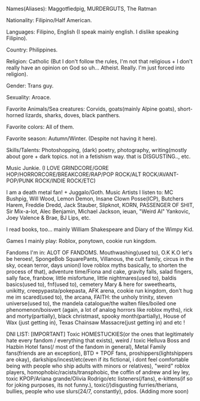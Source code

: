 Names(Aliases): Maggotfiedpig, MURDERGUTS, The Ratman

Nationality: Filipino/Half American.

Languages: Filipino, English (I speak mainly english. I dislike speaking Filipino).

Country: Philippines.

Religion: Catholic (But I don't follow the rules, I'm not that religious + I don't really have an opinion on God so uh... Atheist. Really. I'm just forced into religion).

Gender: Trans guy.

Sexuality: Aroace.

Favorite Animals/Sea creatures: Corvids, goats(mainly Alpine goats), short-horned lizards, sharks, doves, black panthers.

Favorite colors: All of them.

Favorite season: Autumn/Winter. (Despite not having it here).

Skills/Talents: Photoshopping, (dark) poetry, photography, writing(mostly about gore + dark topics. not in a fetishism way. that is DISGUSTING.., etc.

Music Junkie. (I LOVE GRINDCORE/GORE HOP/HORRORCORE/BREAKCORE/RAP/POP ROCK/ALT ROCK/AVANT-POP/PUNK ROCK/INDIE ROCK/ETC)

I am a death metal fan! + Juggalo/Goth.
Music Artists I listen to: MC Bushpig, Will Wood, Lemon Demon, Insane Clown Posse(ICP), Butchers Harem, Freddie Dredd, Jack Stauber, Slipknot, KORN,  PASSENGER OF SHIT, Sir Mix-a-lot, Alec Benjamin, Michael Jackson, ieuan, "Weird Al" Yankovic, Joey Valence & Brae, BJ Lips, etc.

I read books, too... mainly William Shakespeare and Diary of the Wimpy Kid.

Games I mainly play: Roblox, ponytown, cookie run kingdom.

Fandoms I'm in:
ALOT OF FANDOMS.
Mouthwashing(used to), O.K K.O let's be heroes!, SpongeBob SquarePants, Villanous, the cult family, circus in the sky, ocean terror, days union(I love roblox myths basically, to shorten the process of that), adventure time/Fiona and cake, gravity falls, salad fingers, sally face, franbow, little misfortune, little nightmares(used to), baldis basics(used to), fnf(used to), cemetery Mary & here for sweethearts, unikitty, creepypasta/pokepasta, AFK arena, cookie run kingdom, don't hug me im scared(used to), the arcana, FAITH: the unholy trinity, steven universe(used to), the mandela catalogue/the walten files/boiled one phenomenon/boisvert (again, a lot of analog horrors like roblox myths), rick and morty(partially), black christmast, spooky month(partially), House of Wax (just getting in), Texas Chainsaw Massacre(just getting in) and etc !

DNI LIST: [IMPORTANT]
Toxic HOMESTUCKIES(or the ones that legitimately hate every fandom / everything that exists), weird / toxic Helluva Boss and Hazbin Hotel fans(/ most of the fandom in general), Metal Family fans(friends are an exception), BTD + TPOF fans, proshippers(lightshippers are okay), darkships/incest/etc(even if its fictional, i dont feel comfortable being with people who ship adults with minors or relatives), "weird" roblox players, homophobic/racists/transphobic, the coffin of andrew and ley ley, toxic KPOP/Ariana grande/Olivia Rodrigo/etc listeners(/fans), e-kittens(if so for joking purposes, its not funny.), toxic(/)disgusting furries/therians, bullies, people who use slurs(24/7, constantly), pdos.
(Adding more soon)
